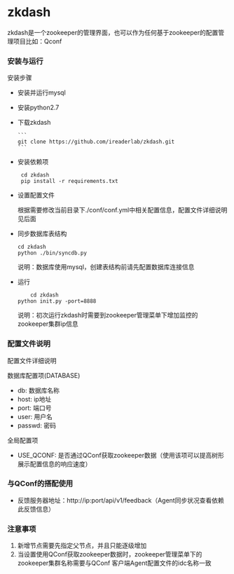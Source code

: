 # zkdash
zkdash是一个zookeeper的管理界面，也可以作为任何基于zookeeper的配置管理项目比如：Qconf

### 安装与运行
安装步骤

 - 安装并运行mysql
 
 - 安装python2.7

 - 下载zkdash
 
       ```
       git clone https://github.com/ireaderlab/zkdash.git
       ```

 - 安装依赖项

    ```
     cd zkdash
     pip install -r requirements.txt
 	```

 - 设置配置文件
 
 	根据需要修改当前目录下./conf/conf.yml中相关配置信息，配置文件详细说明见后面

 - 同步数据库表结构
 
 	```
 	cd zkdash
 	python ./bin/syncdb.py
	```
	说明：数据库使用mysql，创建表结构前请先配置数据库连接信息

 - 运行

    ```
        cd zkdash
	python init.py -port=8888
	```
	说明：初次运行zkdash时需要到zookeeper管理菜单下增加监控的zookeeper集群ip信息


### 配置文件说明
配置文件详细说明

数据库配置项(DATABASE)

 - db: 数据库名称
 - host: ip地址
 - port: 端口号
 - user: 用户名
 - passwd: 密码

全局配置项

 - USE_QCONF: 是否通过QConf获取zookeeper数据（使用该项可以提高树形展示配置信息的响应速度）


### 与QConf的搭配使用

 - 反馈服务器地址：http://ip:port/api/v1/feedback（Agent同步状况查看依赖此反馈信息）


### 注意事项
 1. 新增节点需要先指定父节点，并且只能逐级增加
 2. 当设置使用QConf获取zookeeper数据时，zookeeper管理菜单下的zookeeper集群名称需要与QConf
    客户端Agent配置文件的idc名称一致
